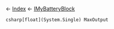 ← [Index](Api-Index) ← [IMyBatteryBlock](Sandbox.ModAPI.Ingame.IMyBatteryBlock)

```csharp[float](System.Single) MaxOutput```